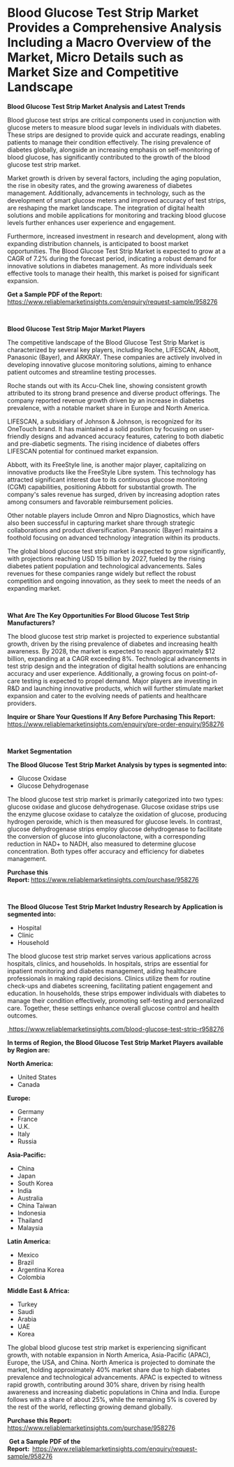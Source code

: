 <p><h1>Blood Glucose Test Strip Market Provides a Comprehensive Analysis Including a Macro Overview of the Market, Micro Details such as Market Size and Competitive Landscape</h1></p><p><strong>Blood Glucose Test Strip Market Analysis and Latest Trends</strong></p>
<p><p>Blood glucose test strips are critical components used in conjunction with glucose meters to measure blood sugar levels in individuals with diabetes. These strips are designed to provide quick and accurate readings, enabling patients to manage their condition effectively. The rising prevalence of diabetes globally, alongside an increasing emphasis on self-monitoring of blood glucose, has significantly contributed to the growth of the blood glucose test strip market.</p><p>Market growth is driven by several factors, including the aging population, the rise in obesity rates, and the growing awareness of diabetes management. Additionally, advancements in technology, such as the development of smart glucose meters and improved accuracy of test strips, are reshaping the market landscape. The integration of digital health solutions and mobile applications for monitoring and tracking blood glucose levels further enhances user experience and engagement.</p><p>Furthermore, increased investment in research and development, along with expanding distribution channels, is anticipated to boost market opportunities. The Blood Glucose Test Strip Market is expected to grow at a CAGR of 7.2% during the forecast period, indicating a robust demand for innovative solutions in diabetes management. As more individuals seek effective tools to manage their health, this market is poised for significant expansion.</p></p>
<p><strong>Get a Sample PDF of the Report:&nbsp;</strong> <a href="https://www.reliablemarketinsights.com/enquiry/request-sample/958276?utm_campaign=2240&utm_medium=2&utm_source=Github&utm_content=ia&utm_term=13042025&utm_id=blood-glucose-test-strip">https://www.reliablemarketinsights.com/enquiry/request-sample/958276</a></p>
<p>&nbsp;</p>
<p><strong>Blood Glucose Test Strip Major Market Players</strong></p>
<p><p>The competitive landscape of the Blood Glucose Test Strip Market is characterized by several key players, including Roche, LIFESCAN, Abbott, Panasonic (Bayer), and ARKRAY. These companies are actively involved in developing innovative glucose monitoring solutions, aiming to enhance patient outcomes and streamline testing processes.</p><p>Roche stands out with its Accu-Chek line, showing consistent growth attributed to its strong brand presence and diverse product offerings. The company reported revenue growth driven by an increase in diabetes prevalence, with a notable market share in Europe and North America.</p><p>LIFESCAN, a subsidiary of Johnson & Johnson, is recognized for its OneTouch brand. It has maintained a solid position by focusing on user-friendly designs and advanced accuracy features, catering to both diabetic and pre-diabetic segments. The rising incidence of diabetes offers LIFESCAN potential for continued market expansion.</p><p>Abbott, with its FreeStyle line, is another major player, capitalizing on innovative products like the FreeStyle Libre system. This technology has attracted significant interest due to its continuous glucose monitoring (CGM) capabilities, positioning Abbott for substantial growth. The company's sales revenue has surged, driven by increasing adoption rates among consumers and favorable reimbursement policies.</p><p>Other notable players include Omron and Nipro Diagnostics, which have also been successful in capturing market share through strategic collaborations and product diversification. Panasonic (Bayer) maintains a foothold focusing on advanced technology integration within its products. </p><p>The global blood glucose test strip market is expected to grow significantly, with projections reaching USD 15 billion by 2027, fueled by the rising diabetes patient population and technological advancements. Sales revenues for these companies range widely but reflect the robust competition and ongoing innovation, as they seek to meet the needs of an expanding market.</p></p>
<p>&nbsp;</p>
<p><strong>What Are The Key Opportunities For Blood Glucose Test Strip Manufacturers?</strong></p>
<p><p>The blood glucose test strip market is projected to experience substantial growth, driven by the rising prevalence of diabetes and increasing health awareness. By 2028, the market is expected to reach approximately $12 billion, expanding at a CAGR exceeding 8%. Technological advancements in test strip design and the integration of digital health solutions are enhancing accuracy and user experience. Additionally, a growing focus on point-of-care testing is expected to propel demand. Major players are investing in R&D and launching innovative products, which will further stimulate market expansion and cater to the evolving needs of patients and healthcare providers.</p></p>
<p><strong>Inquire or Share Your Questions If Any Before Purchasing This Report:</strong> <a href="https://www.reliablemarketinsights.com/enquiry/pre-order-enquiry/958276?utm_campaign=2240&utm_medium=2&utm_source=Github&utm_content=ia&utm_term=13042025&utm_id=blood-glucose-test-strip">https://www.reliablemarketinsights.com/enquiry/pre-order-enquiry/958276</a></p>
<p>&nbsp;</p>
<p><strong>Market Segmentation</strong></p>
<p><strong>The Blood Glucose Test Strip Market Analysis by types is segmented into:</strong></p>
<p><ul><li>Glucose Oxidase</li><li>Glucose Dehydrogenase</li></ul></p>
<p><p>The blood glucose test strip market is primarily categorized into two types: glucose oxidase and glucose dehydrogenase. Glucose oxidase strips use the enzyme glucose oxidase to catalyze the oxidation of glucose, producing hydrogen peroxide, which is then measured for glucose levels. In contrast, glucose dehydrogenase strips employ glucose dehydrogenase to facilitate the conversion of glucose into gluconolactone, with a corresponding reduction in NAD+ to NADH, also measured to determine glucose concentration. Both types offer accuracy and efficiency for diabetes management.</p></p>
<p><strong>Purchase this Report:&nbsp;</strong><a href="https://www.reliablemarketinsights.com/purchase/958276?utm_campaign=2240&utm_medium=2&utm_source=Github&utm_content=ia&utm_term=13042025&utm_id=blood-glucose-test-strip">https://www.reliablemarketinsights.com/purchase/958276</a></p>
<p>&nbsp;</p>
<p><strong>The Blood Glucose Test Strip Market Industry Research by Application is segmented into:</strong></p>
<p><ul><li>Hospital</li><li>Clinic</li><li>Household</li></ul></p>
<p><p>The blood glucose test strip market serves various applications across hospitals, clinics, and households. In hospitals, strips are essential for inpatient monitoring and diabetes management, aiding healthcare professionals in making rapid decisions. Clinics utilize them for routine check-ups and diabetes screening, facilitating patient engagement and education. In households, these strips empower individuals with diabetes to manage their condition effectively, promoting self-testing and personalized care. Together, these settings enhance overall glucose control and health outcomes.</p></p>
<p><a href="https://www.reliablemarketinsights.com/blood-glucose-test-strip-r958276?utm_campaign=2240&utm_medium=2&utm_source=Github&utm_content=ia&utm_term=13042025&utm_id=blood-glucose-test-strip">&nbsp;https://www.reliablemarketinsights.com/blood-glucose-test-strip-r958276</a></p>
<p><strong>In terms of Region, the Blood Glucose Test Strip Market Players available by Region are:</strong></p>
<p>
    <p> <strong> North America: </strong>
        <ul>
            <li>United States</li>
            <li>Canada</li>
        </ul>
        </p> 
    <p> <strong> Europe: </strong>
        <ul>
            <li>Germany</li>
            <li>France</li>
            <li>U.K.</li>
            <li>Italy</li>
            <li>Russia</li>
        </ul>
        </p> 
    <p> <strong> Asia-Pacific: </strong>
        <ul>
            <li>China</li>
            <li>Japan</li>
            <li>South Korea</li>
            <li>India</li>
            <li>Australia</li>
            <li>China Taiwan</li>
            <li>Indonesia</li>
            <li>Thailand</li>
            <li>Malaysia</li>
        </ul>
        </p> 
    <p> <strong> Latin America: </strong>
        <ul>
            <li>Mexico</li>
            <li>Brazil</li>
            <li>Argentina Korea</li>
            <li>Colombia</li>
        </ul>
        </p> 
    <p> <strong> Middle East & Africa: </strong>
        <ul>
            <li>Turkey</li>
            <li>Saudi</li>
            <li>Arabia</li>
            <li>UAE</li>
            <li>Korea</li>
        </ul>
    </p>
    </p>
<p><p>The global blood glucose test strip market is experiencing significant growth, with notable expansion in North America, Asia-Pacific (APAC), Europe, the USA, and China. North America is projected to dominate the market, holding approximately 40% market share due to high diabetes prevalence and technological advancements. APAC is expected to witness rapid growth, contributing around 30% share, driven by rising health awareness and increasing diabetic populations in China and India. Europe follows with a share of about 25%, while the remaining 5% is covered by the rest of the world, reflecting growing demand globally.</p></p>
<p><strong>Purchase this Report: </strong><a href="https://www.reliablemarketinsights.com/purchase/958276?utm_campaign=2240&utm_medium=2&utm_source=Github&utm_content=ia&utm_term=13042025&utm_id=blood-glucose-test-strip">https://www.reliablemarketinsights.com/purchase/958276</a></p>
<p>&nbsp;<strong>Get a Sample PDF of the Report:&nbsp;&nbsp;</strong><a href="https://www.reliablemarketinsights.com/enquiry/request-sample/958276?utm_campaign=2240&utm_medium=2&utm_source=Github&utm_content=ia&utm_term=13042025&utm_id=blood-glucose-test-strip">https://www.reliablemarketinsights.com/enquiry/request-sample/958276</a></p>
<p><strong></strong></p>
<p><p></p><p></p><p></p></p>